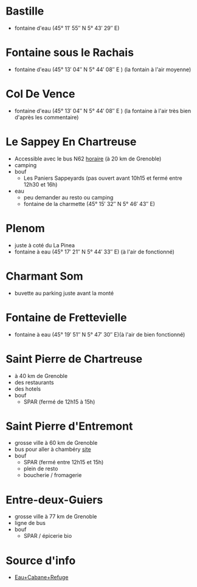 # Bastille 
- fontaine d'eau (45° 11′ 55″ N 5° 43′ 29″ E)

# Fontaine sous le Rachais 
 - fontaine d'eau (45° 13′ 04″ N 5° 44′ 08″ E ) (la fontain à l'air moyenne)

# Col De Vence
- fontaine d'eau (45° 13′ 04″ N 5° 44′ 08″ E ) (la fontaine à l'air très bien d'après les commentaire)

# Le Sappey En Chartreuse
- Accessible avec le bus N62 [horaire](HORAIRES_N62_2025-03-31.pdf) (à 20 km de Grenoble)
- camping
-  bouf
	- Les Paniers Sappeyards (pas ouvert avant 10h15 et fermé entre 12h30 et 16h)
- eau
	- peu demander au resto ou camping
	- fontaine de la charmette (45° 15′ 32″ N 5° 46′ 43″ E)

# Plenom
- juste à coté du La Pinea
- fontaine à eau (45° 17′ 21″ N 5° 44′ 33″ E) (à l'air de fonctionné)

# Charmant Som
- buvette au parking juste avant la monté

# Fontaine de Frettevielle 
- fontaine à eau (45° 19′ 51″ N 5° 47′ 30″ E)(à l'air de bien fonctionné)

# Saint Pierre de Chartreuse
- à 40 km de Grenoble
- des restaurants
- des hotels
- bouf 
	 - SPAR (fermé de 12h15 à 15h)

# Saint Pierre d'Entremont
- grosse ville à 60 km de Grenoble
- bus pour aller à chambéry [site](https://www.chartreuse-tourisme.com/offres/ligne-reguliere-s04-st-pierre-dentremont-chambery-saint-pierre-dentremont-fr-2715966/)
-  bouf
	- SPAR (fermé entre 12h15 et 15h)
	- plein de resto
	- boucherie / fromagerie

# Entre-deux-Guiers
- grosse ville à 77 km de Grenoble
- ligne de bus
- bouf
	- SPAR / épicerie bio


# Source d'info
- [Eau+Cabane+Refuge](https://www.refuges.info/nav/2/massif/Chartreuse/)